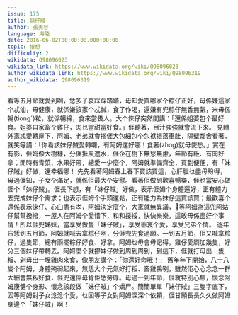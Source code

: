 ```yaml
---
issue: 175
title: 妹仔賊
author: 張美容
language: 海陸
date: 2016-06-02T00:00:00.000+08:00
topic: 懷想
difficulty: 2
wikidata: Q98096023
wikidata_link: https://www.wikidata.org/wiki/Q98096023
author_wikidata_link: https://www.wikidata.org/wiki/Q98096319
author_wikidata: Q98096319
---
```

看等五月節就愛到咧，恁多子哀踩踩踏踏，毋知愛買哪家个粽仔正好，毋係嫌這家个忒油，毋健康，就係嫌該家个忒鹹，食了作渴，還嫌有兜粽仔無香無氣，米毋係暢(tiongˊ)粒，就係暢綿，食來當畏人。大个倈仔突然間講：「還係姐婆包个最好食。姐婆自家畜个雞仔，肉乜當甜當好食。」𠊎聽著，目汁強強就會流下來。
見轉外家忒愛轉屋下，阿姆、老弟就會摎𠊎大包細包个包袱擐落車肚，隔壁鄰舍看著，就笑等講：「你看該妹仔賊愛轉囉，有阿姆還好哪！食著(zhog)就毋使愁。」實在有影，𠊎姆像大樹樣，分𠊎抵風遮水，𠊎企在樹下無愁無慮，年節有粄、有肉好拿；閒時有青菜、水果好帶，總愛一少麼个，阿姆就準備齊全，買到便便，有「妹仔賊」好做，還幸福哪！
先先看著阿姆舂上舂下買該買這，心肝肚乜盡毋盼得，毋過𠊎知，子女个滿足，就係佢最大个安慰。看著佢做到歡喜暢樂，𠊎乜當安心做𠊎个「妹仔賊」。𠊎長下想，有「妹仔賊」好做，表示𠊎姆个身體還好，正有體力去完成妹仔个需求；也表示𠊎姆个手頭還鬆，正有能力為妹仔這買該買；最歡喜个還係表示倈仔、心臼盡有孝，阿姆決定麼个，大家就無異議，𢯭等阿姆為這兜阿姑仔幫幫撥撥，一屋人在阿姆个愛惜下，和和挼挼，快快樂樂，這敢毋係盡好个事情！所以𠊎兜姊妹，當享受做隻「妹仔賊」，享受爺哀个愛，享受兄弟个情。
逐年吂恁到五月節，阿姆就喊去拿粽仔咧，分𠊎兜先食過願。一到五月節，佢又喊拿粽仔，過隻節，總有兩擺粽仔好食、好拿。阿姆乜毋會毋記得，雞仔愛㓾加幾隻，好分三個妹仔帶轉去。阿姆麼个就摎妹仔做到周到周到，到這下，𠊎就打毋出一隻粄、剁毋出一垤雞肉來食，像朋友講个：「你還好命哦！」
舊年年下開始，八十八歲个阿姆，身體殗弱起來，無恁大个元氣好打粄、畜雞鴨咧，雖然佢心心念念一群大細會無粄好食，𠊎兜還係毋肯佢恁勞碌。毋過一到年節，𠊎就特別心焦，懷念阿姆康健个身影、懷念該段做「妹仔賊」个嬌尸。簡簡單單「妹仔賊」三隻字底下，囥等阿姆對子女淰淰个愛，乜囥等子女對阿姆深深个依賴，𠊎甘願長長久久做阿姆身邊个「妹仔賊」啊！
